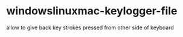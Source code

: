 # windowslinuxmac-keylogger-file
allow to give back key strokes pressed from other side of keyboard
